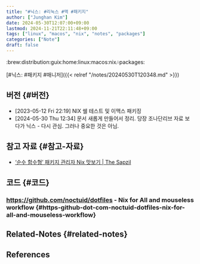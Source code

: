 ```yaml
---
title: "#닉스: #리눅스 #맥 #패키지"
author: ["Junghan Kim"]
date: 2024-05-30T12:07:00+09:00
lastmod: 2024-11-21T22:11:48+09:00
tags: ["linux", "macos", "nix", "notes", "packages"]
categories: ["Note"]
draft: false
---
```


:brew:distribution:guix:home:linux:macos:nix:notes:packages:

[#닉스: #패키지 #매니저]({{< relref "/notes/20240530T120348.md" >}})


## 버전 {#버전}

-   <span class="timestamp-wrapper"><span class="timestamp">[2023-05-12 Fri 22:19] </span></span> NIX 쉘 테스트 및 이맥스 패키징
-   <span class="timestamp-wrapper"><span class="timestamp">[2024-05-30 Thu 12:34] </span></span> 문서 새롭게 만들어서 정리. 당장 조나단리브 자료 보다가 닉스 - 다시 관심. 그러나 중요한 것은 아님.


## 참고 자료 {#참고-자료}

-   [‘순수 함수형’ 패키지 관리자 Nix 맛보기 | The Sapzil](https://blog.sapzil.org/2021/05/09/nix/)


## 코드 {#코드}


### <https://github.com/noctuid/dotfiles>  - Nix for All and mouseless workflow {#https-github-dot-com-noctuid-dotfiles-nix-for-all-and-mouseless-workflow}


## Related-Notes {#related-notes}

## References

<style>.csl-entry{text-indent: -1.5em; margin-left: 1.5em;}</style><div class="csl-bib-body">
</div>
